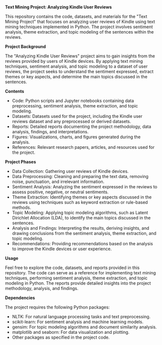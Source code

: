 **Text Mining Project: Analyzing Kindle User Reviews**

This repository contains the code, datasets, and materials for the "Text Mining Project" that focuses on analyzing user reviews of Kindle using text mining techniques implemented in Python. The project involves sentiment analysis, theme extraction, and topic modeling of the sentences within the reviews.

**Project Background**

The "Analyzing Kindle User Reviews" project aims to gain insights from the reviews provided by users of Kindle devices. By applying text mining techniques, sentiment analysis, and topic modeling to a dataset of user reviews, the project seeks to understand the sentiment expressed, extract themes or key aspects, and determine the main topics discussed in the sentences.

**Contents**
- Code: Python scripts and Jupyter notebooks containing data preprocessing, sentiment analysis, theme extraction, and topic modeling.
- Datasets: Datasets used for the project, including the Kindle user reviews dataset and any preprocessed or derived datasets.
- Reports: Detailed reports documenting the project methodology, data analysis, findings, and interpretations.
- Figures: Visualizations, charts, and figures generated during the analysis.
- References: Relevant research papers, articles, and resources used for the project.

**Project Phases**
- Data Collection: Gathering user reviews of Kindle devices.
- Data Preprocessing: Cleaning and preparing the text data, removing noise, punctuation, and irrelevant information.
- Sentiment Analysis: Analyzing the sentiment expressed in the reviews to assess positive, negative, or neutral sentiments.
- Theme Extraction: Identifying themes or key aspects discussed in the reviews using techniques such as keyword extraction or rule-based methods.
- Topic Modeling: Applying topic modeling algorithms, such as Latent Dirichlet Allocation (LDA), to identify the main topics discussed in the sentences.
- Analysis and Findings: Interpreting the results, deriving insights, and drawing conclusions from the sentiment analysis, theme extraction, and topic modeling.
- Recommendations: Providing recommendations based on the analysis to improve the Kindle devices or user experience.

**Usage**

Feel free to explore the code, datasets, and reports provided in this repository. The code can serve as a reference for implementing text mining techniques, performing sentiment analysis, theme extraction, and topic modeling in Python. The reports provide detailed insights into the project methodology, analysis, and findings.

**Dependencies**

The project requires the following Python packages:
- NLTK: For natural language processing tasks and text preprocessing.
- scikit-learn: For sentiment analysis and machine learning models.
- gensim: For topic modeling algorithms and document similarity analysis.
- matplotlib and seaborn: For data visualization and plotting.
- Other packages as specified in the project code.
